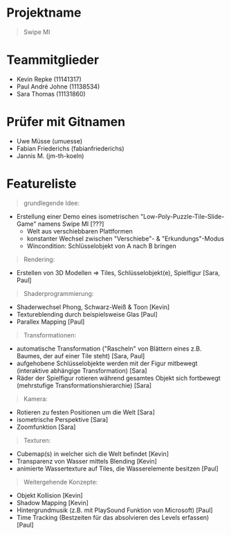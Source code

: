 # Projektname
>Swipe MI

# Teammitglieder
- Kevin Repke (11141317)
- Paul André Johne (11138534)
- Sara Thomas (11131860)

# Prüfer mit Gitnamen
- Uwe Müsse (umuesse)
- Fabian Friederichs (fabianfriederichs)
- Jannis M. (jm-th-koeln)

# Featureliste
>grundlegende Idee:
- Erstellung einer Demo eines isometrischen "Low-Poly-Puzzle-Tile-Slide-Game" namens Swipe MI [???]
  - Welt aus verschiebbaren Plattformen
  - konstanter Wechsel zwischen "Verschiebe"- & "Erkundungs"-Modus
  - Wincondition: Schlüsselobjekt von A nach B bringen
>Rendering:
- Erstellen von 3D Modellen => Tiles, Schlüsselobjekt(e), Spielfigur [Sara, Paul]
>Shaderprogrammierung:
- Shaderwechsel Phong, Schwarz-Weiß & Toon [Kevin]
- Textureblending durch beispielsweise Glas [Paul]
- Parallex Mapping [Paul]
>Transformationen:
- automatische Transformation ("Rascheln" von Blättern eines z.B. Baumes, der auf einer Tile steht) [Sara, Paul]
- aufgehobene Schlüsselobjekte werden mit der Figur mitbewegt (interaktive abhängige Transformation) [Sara]
- Räder der Spielfigur rotieren während gesamtes Objekt sich fortbewegt (mehrstufige Transformationshierarchie) [Sara]
>Kamera:
- Rotieren zu festen Positionen um die Welt [Sara]
- isometrische Perspektive [Sara]
- Zoomfunktion [Sara]
>Texturen:
- Cubemap(s) in welcher sich die Welt befindet [Kevin]
- Transparenz von Wasser mittels Blending [Kevin]
- animierte Wassertexture auf Tiles, die Wasserelemente besitzen [Paul]
>Weitergehende Konzepte:
- Objekt Kollision [Kevin]
- Shadow Mapping [Kevin]
- Hintergrundmusik (z.B. mit PlaySound Funktion von Microsoft) [Paul]
- Time Tracking (Bestzeiten für das absolvieren des Levels erfassen) [Paul]
